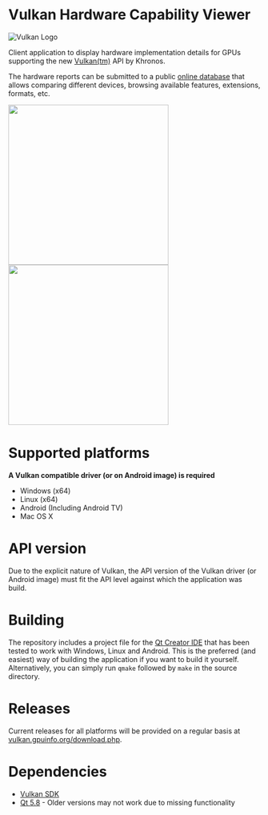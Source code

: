 # Vulkan Hardware Capability Viewer

![Vulkan Logo](./images/vulkanlogo.png)

Client application to display hardware implementation details for GPUs supporting the new [Vulkan(tm)](https://www.khronos.org/vulkan/) API by Khronos.

The hardware reports can be submitted to a public [online database](http://vulkan.gpuinfo.org/) that allows comparing different devices, browsing available features, extensions, formats, etc.


<img src="images/windows.png" height="320px"> <img src="images/android.png" height="320px">
<!-- <img src="images/android_tv.png" height="320px"> -->

# Supported platforms
**A Vulkan compatible driver (or on Android image) is required**
- Windows (x64)
- Linux (x64)
- Android (Including Android TV)
- Mac OS X

# API version
Due to the explicit nature of Vulkan, the API version of the Vulkan driver (or Android image) must fit the API level against which the application was build.

# Building

The repository includes a project file for the [Qt Creator IDE](https://www.qt.io/ide/) that has been tested to work with Windows, Linux and Android. This is the preferred (and easiest) way of building the application if you want to build it yourself.
Alternatively, you can simply run `qmake` followed by `make` in the source directory.

# Releases
Current releases for all platforms will be provided on a regular basis at [vulkan.gpuinfo.org/download.php](https://vulkan.gpuinfo.org/download.php).

# Dependencies
- [Vulkan SDK](https://vulkan.lunarg.com/)
- [Qt 5.8](https://www.qt.io/developers/) - Older versions may not work due to missing functionality
